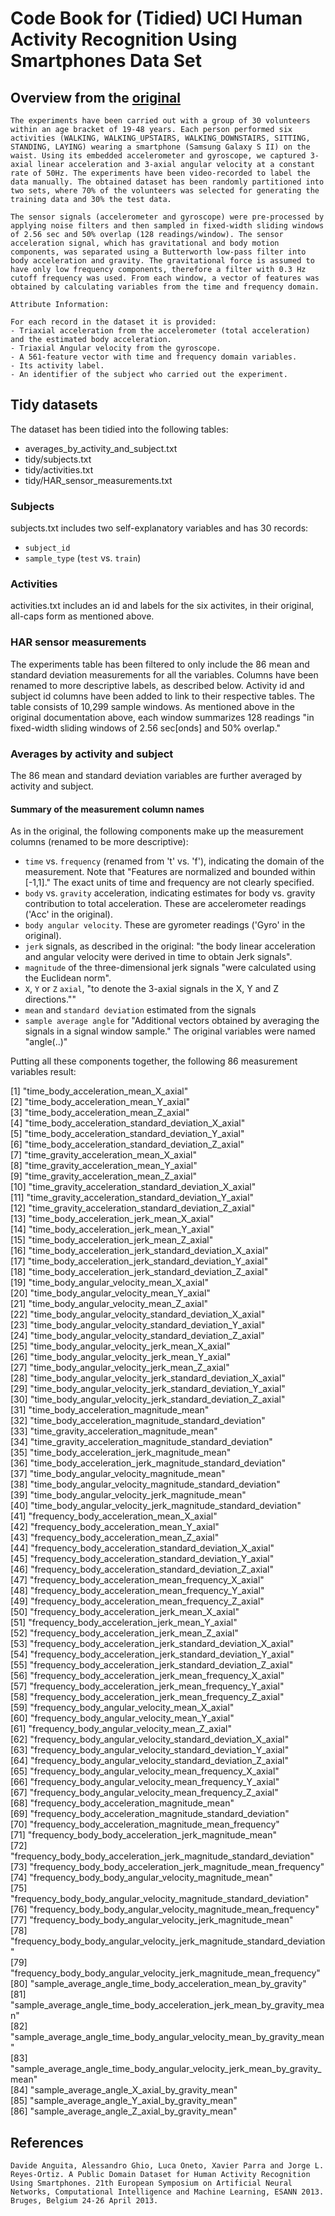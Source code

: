 # Code Book for (Tidied) UCI Human Activity Recognition Using Smartphones Data Set

## Overview from the [original](http://archive.ics.uci.edu/ml/datasets/Human+Activity+Recognition+Using+Smartphones)

```
The experiments have been carried out with a group of 30 volunteers within an age bracket of 19-48 years. Each person performed six activities (WALKING, WALKING_UPSTAIRS, WALKING_DOWNSTAIRS, SITTING, STANDING, LAYING) wearing a smartphone (Samsung Galaxy S II) on the waist. Using its embedded accelerometer and gyroscope, we captured 3-axial linear acceleration and 3-axial angular velocity at a constant rate of 50Hz. The experiments have been video-recorded to label the data manually. The obtained dataset has been randomly partitioned into two sets, where 70% of the volunteers was selected for generating the training data and 30% the test data. 

The sensor signals (accelerometer and gyroscope) were pre-processed by applying noise filters and then sampled in fixed-width sliding windows of 2.56 sec and 50% overlap (128 readings/window). The sensor acceleration signal, which has gravitational and body motion components, was separated using a Butterworth low-pass filter into body acceleration and gravity. The gravitational force is assumed to have only low frequency components, therefore a filter with 0.3 Hz cutoff frequency was used. From each window, a vector of features was obtained by calculating variables from the time and frequency domain. 

Attribute Information:

For each record in the dataset it is provided: 
- Triaxial acceleration from the accelerometer (total acceleration) and the estimated body acceleration. 
- Triaxial Angular velocity from the gyroscope. 
- A 561-feature vector with time and frequency domain variables. 
- Its activity label. 
- An identifier of the subject who carried out the experiment.
```

## Tidy datasets

The dataset has been tidied into the following tables:

- averages_by_activity_and_subject.txt
- tidy/subjects.txt
- tidy/activities.txt
- tidy/HAR_sensor_measurements.txt

### Subjects

subjects.txt includes two self-explanatory variables and has 30 records:

- `subject_id`
- `sample_type` (`test` vs. `train`)

### Activities

activities.txt includes an id and labels for the six activites, in their original, all-caps form as mentioned above.

### HAR sensor measurements

The experiments table has been filtered to only include the 86 mean and standard deviation measurements for all the variables. Columns have been renamed to more descriptive labels, as described below. Activity id and subject id columns have been added to link to their respective tables. The table consists of 10,299 sample windows. As mentioned above in the original documentation above, each window summarizes 128 readings "in fixed-width sliding windows of 2.56 sec[onds] and 50% overlap."

### Averages by activity and subject

The 86 mean and standard deviation variables are further averaged by activity and subject. 

#### Summary of the measurement column names

As in the original, the following components make up the measurement columns (renamed to be more descriptive):

- `time` vs. `frequency` (renamed from 't' vs. 'f'), indicating the domain of the measurement. Note that "Features are normalized and bounded within [-1,1]." The exact units of time and frequency are not clearly specified.
- `body` vs. `gravity` acceleration, indicating estimates for body vs. gravity contribution to total acceleration. These are accelerometer readings ('Acc' in the original).
- `body angular velocity`. These are gyrometer readings ('Gyro' in the original).
- `jerk` signals, as described in the original: "the body linear acceleration and angular velocity were derived in time to obtain Jerk signals".
- `magnitude` of the three-dimensional jerk signals "were calculated using the Euclidean norm".
- `X`, `Y` or `Z` `axial`, "to denote the 3-axial signals in the X, Y and Z directions.""
- `mean` and `standard deviation` estimated from the signals
- `sample average angle` for "Additional vectors obtained by averaging the signals in a signal window sample." The original variables were named "angle(..)"

Putting all these components together, the following 86 measurement variables result:

 [1] "time_body_acceleration_mean_X_axial"                                  
 [2] "time_body_acceleration_mean_Y_axial"                                  
 [3] "time_body_acceleration_mean_Z_axial"                                  
 [4] "time_body_acceleration_standard_deviation_X_axial"                    
 [5] "time_body_acceleration_standard_deviation_Y_axial"                    
 [6] "time_body_acceleration_standard_deviation_Z_axial"                    
 [7] "time_gravity_acceleration_mean_X_axial"                               
 [8] "time_gravity_acceleration_mean_Y_axial"                               
 [9] "time_gravity_acceleration_mean_Z_axial"                               
[10] "time_gravity_acceleration_standard_deviation_X_axial"                 
[11] "time_gravity_acceleration_standard_deviation_Y_axial"                 
[12] "time_gravity_acceleration_standard_deviation_Z_axial"                 
[13] "time_body_acceleration_jerk_mean_X_axial"                             
[14] "time_body_acceleration_jerk_mean_Y_axial"                             
[15] "time_body_acceleration_jerk_mean_Z_axial"                             
[16] "time_body_acceleration_jerk_standard_deviation_X_axial"               
[17] "time_body_acceleration_jerk_standard_deviation_Y_axial"               
[18] "time_body_acceleration_jerk_standard_deviation_Z_axial"               
[19] "time_body_angular_velocity_mean_X_axial"                              
[20] "time_body_angular_velocity_mean_Y_axial"                              
[21] "time_body_angular_velocity_mean_Z_axial"                              
[22] "time_body_angular_velocity_standard_deviation_X_axial"                
[23] "time_body_angular_velocity_standard_deviation_Y_axial"                
[24] "time_body_angular_velocity_standard_deviation_Z_axial"                
[25] "time_body_angular_velocity_jerk_mean_X_axial"                         
[26] "time_body_angular_velocity_jerk_mean_Y_axial"                         
[27] "time_body_angular_velocity_jerk_mean_Z_axial"                         
[28] "time_body_angular_velocity_jerk_standard_deviation_X_axial"           
[29] "time_body_angular_velocity_jerk_standard_deviation_Y_axial"           
[30] "time_body_angular_velocity_jerk_standard_deviation_Z_axial"           
[31] "time_body_acceleration_magnitude_mean"                                
[32] "time_body_acceleration_magnitude_standard_deviation"                      
[33] "time_gravity_acceleration_magnitude_mean"                                 
[34] "time_gravity_acceleration_magnitude_standard_deviation"                   
[35] "time_body_acceleration_jerk_magnitude_mean"                               
[36] "time_body_acceleration_jerk_magnitude_standard_deviation"                 
[37] "time_body_angular_velocity_magnitude_mean"                                
[38] "time_body_angular_velocity_magnitude_standard_deviation"                  
[39] "time_body_angular_velocity_jerk_magnitude_mean"                           
[40] "time_body_angular_velocity_jerk_magnitude_standard_deviation"             
[41] "frequency_body_acceleration_mean_X_axial"                                 
[42] "frequency_body_acceleration_mean_Y_axial"                                 
[43] "frequency_body_acceleration_mean_Z_axial"                                 
[44] "frequency_body_acceleration_standard_deviation_X_axial"                   
[45] "frequency_body_acceleration_standard_deviation_Y_axial"                   
[46] "frequency_body_acceleration_standard_deviation_Z_axial"                   
[47] "frequency_body_acceleration_mean_frequency_X_axial"                       
[48] "frequency_body_acceleration_mean_frequency_Y_axial"                       
[49] "frequency_body_acceleration_mean_frequency_Z_axial"                       
[50] "frequency_body_acceleration_jerk_mean_X_axial"                            
[51] "frequency_body_acceleration_jerk_mean_Y_axial"                            
[52] "frequency_body_acceleration_jerk_mean_Z_axial"                            
[53] "frequency_body_acceleration_jerk_standard_deviation_X_axial"              
[54] "frequency_body_acceleration_jerk_standard_deviation_Y_axial"              
[55] "frequency_body_acceleration_jerk_standard_deviation_Z_axial"              
[56] "frequency_body_acceleration_jerk_mean_frequency_X_axial"                  
[57] "frequency_body_acceleration_jerk_mean_frequency_Y_axial"                  
[58] "frequency_body_acceleration_jerk_mean_frequency_Z_axial"                  
[59] "frequency_body_angular_velocity_mean_X_axial"                             
[60] "frequency_body_angular_velocity_mean_Y_axial"                             
[61] "frequency_body_angular_velocity_mean_Z_axial"                             
[62] "frequency_body_angular_velocity_standard_deviation_X_axial"               
[63] "frequency_body_angular_velocity_standard_deviation_Y_axial"               
[64] "frequency_body_angular_velocity_standard_deviation_Z_axial"               
[65] "frequency_body_angular_velocity_mean_frequency_X_axial"                   
[66] "frequency_body_angular_velocity_mean_frequency_Y_axial"                   
[67] "frequency_body_angular_velocity_mean_frequency_Z_axial"                   
[68] "frequency_body_acceleration_magnitude_mean"                               
[69] "frequency_body_acceleration_magnitude_standard_deviation"                 
[70] "frequency_body_acceleration_magnitude_mean_frequency"                     
[71] "frequency_body_body_acceleration_jerk_magnitude_mean"                     
[72] "frequency_body_body_acceleration_jerk_magnitude_standard_deviation"       
[73] "frequency_body_body_acceleration_jerk_magnitude_mean_frequency"           
[74] "frequency_body_body_angular_velocity_magnitude_mean"                      
[75] "frequency_body_body_angular_velocity_magnitude_standard_deviation"        
[76] "frequency_body_body_angular_velocity_magnitude_mean_frequency"            
[77] "frequency_body_body_angular_velocity_jerk_magnitude_mean"                 
[78] "frequency_body_body_angular_velocity_jerk_magnitude_standard_deviation"   
[79] "frequency_body_body_angular_velocity_jerk_magnitude_mean_frequency"       
[80] "sample_average_angle_time_body_acceleration_mean_by_gravity"              
[81] "sample_average_angle_time_body_acceleration_jerk_mean_by_gravity_mean"    
[82] "sample_average_angle_time_body_angular_velocity_mean_by_gravity_mean"     
[83] "sample_average_angle_time_body_angular_velocity_jerk_mean_by_gravity_mean"                          
[84] "sample_average_angle_X_axial_by_gravity_mean"                             
[85] "sample_average_angle_Y_axial_by_gravity_mean"                             
[86] "sample_average_angle_Z_axial_by_gravity_mean"

## References

```
Davide Anguita, Alessandro Ghio, Luca Oneto, Xavier Parra and Jorge L. Reyes-Ortiz. A Public Domain Dataset for Human Activity Recognition Using Smartphones. 21th European Symposium on Artificial Neural Networks, Computational Intelligence and Machine Learning, ESANN 2013. Bruges, Belgium 24-26 April 2013.
```
